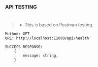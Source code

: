 ### API TESTING
#
> - This is based on Postman testing.

```plaintext
Method: GET
URL: http://localhost:11000/api/health

SUCCESS RESPONSE:
    {
        message: string,
    }
```
